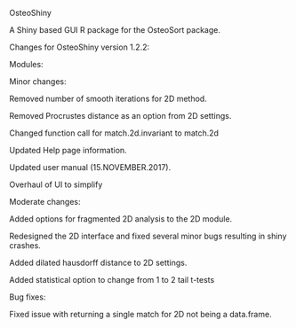OsteoShiny

A Shiny based GUI R package for the OsteoSort package.

Changes for OsteoShiny version 1.2.2:


Modules:




Minor changes:

Removed number of smooth iterations for 2D method. 

Removed Procrustes distance as an option from 2D settings.

Changed function call for match.2d.invariant to match.2d

Updated Help page information.

Updated user manual (15.NOVEMBER.2017).

Overhaul of UI to simplify


Moderate changes:

Added options for fragmented 2D analysis to the 2D module.

Redesigned the 2D interface and fixed several minor bugs resulting in shiny crashes.

Added dilated hausdorff distance to 2D settings.

Added statistical option to change from 1 to 2 tail t-tests


Bug fixes:

Fixed issue with returning a single match for 2D not being a data.frame.